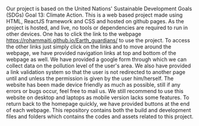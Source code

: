 Our project is based on the United Nations' Sustainable Development Goals (SDGs) Goal 13: Climate Action. This is a web based project made using HTML, ReactJS framework and CSS and hosted on github pages. As
the project is hosted, and live, no tools or dependencies are required to run in other devices. One has to click the link to the webpage https://rohammaiti.github.io/Earth_guardians/   to use the project.
To access the other links just simply click on the links and to move around the webpage, we have provided navigation links at top and bottom of the webpage as well. We have provided a google form through which
we can collect data on the pollution level of the user's area. We also have provided a link validation system so that the user is not redirected to another page until and unless the permission is given by the
user him/herself. The website has been made device friendly as much as possible, still if any errors or bugs occur, feel free to mail us. We still recommend to use this website on desktop and laptops as mobile
version lacks some features. To return back to the homepage quickly, we have provided buttons at the end of each webpage. This repository contains both the build and development files and folders which contains the codes and assets related to this project.
